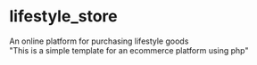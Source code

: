 # lifestyle_store
An online platform for purchasing lifestyle goods</br>
"This is a simple template for an ecommerce platform using php"</br>
